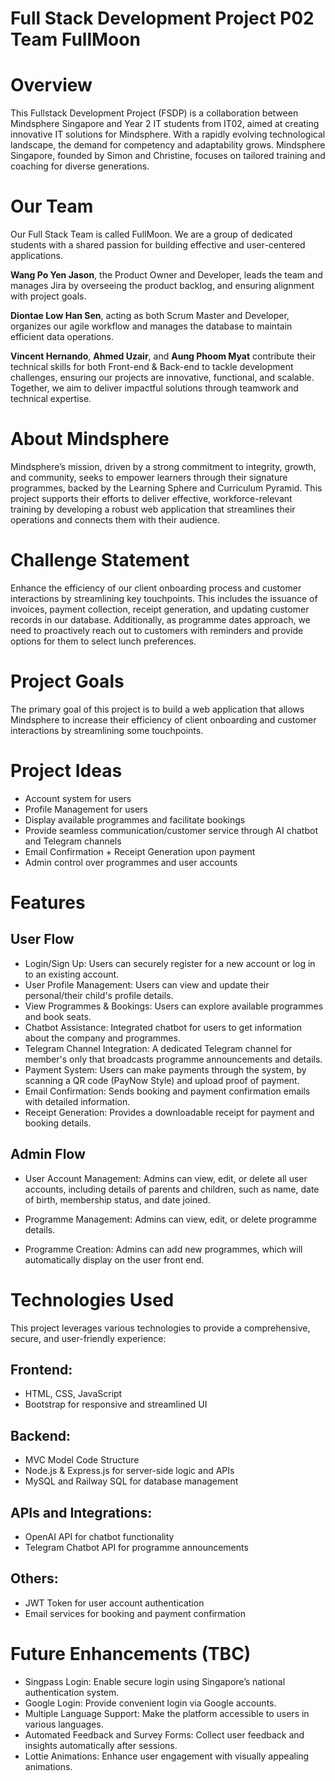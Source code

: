 # Full Stack Development Project P02 Team FullMoon

# Overview
This Fullstack Development Project (FSDP) is a collaboration between Mindsphere Singapore and Year 2 IT students from IT02, aimed at creating innovative IT solutions for Mindsphere. With a rapidly evolving technological landscape, the demand for competency and adaptability grows. Mindsphere Singapore, founded by Simon and Christine, focuses on tailored training and coaching for diverse generations.

# Our Team

Our Full Stack Team is called FullMoon. We are a group of dedicated students with a shared passion for building effective and user-centered applications. 

**Wang Po Yen Jason**, the Product Owner and Developer, leads the team and manages Jira by overseeing the product backlog, and ensuring alignment with project goals. 

**Diontae Low Han Sen**, acting as both Scrum Master and Developer, organizes our agile workflow and manages the database to maintain efficient data operations. 

**Vincent Hernando**, **Ahmed Uzair**, and **Aung Phoom Myat** contribute their technical skills for both Front-end & Back-end to tackle development challenges, ensuring our projects are innovative, functional, and scalable. Together, we aim to deliver impactful solutions through teamwork and technical expertise.


# About Mindsphere
Mindsphere’s mission, driven by a strong commitment to integrity, growth, and community, seeks to empower learners through their signature programmes, backed by the Learning Sphere and Curriculum Pyramid. This project supports their efforts to deliver effective, workforce-relevant training by developing a robust web application that streamlines their operations and connects them with their audience.

# Challenge Statement
Enhance the efficiency of our client onboarding process and customer interactions by streamlining key touchpoints. This includes the issuance of invoices, payment collection, receipt generation, and updating customer records in our database. Additionally, as programme dates approach, we need to proactively reach out to customers with reminders and provide options for them to select lunch preferences.

# Project Goals
The primary goal of this project is to build a web application that allows Mindsphere to increase their efficiency of client onboarding and customer interactions by streamlining some touchpoints. 

# Project Ideas
- Account system for users
- Profile Management for users
- Display available programmes and facilitate bookings
- Provide seamless communication/customer service through AI chatbot and Telegram channels
- Email Confirmation + Receipt Generation upon payment
- Admin control over programmes and user accounts


# Features
## User Flow
- Login/Sign Up: Users can securely register for a new account or log in to an existing account.
- User Profile Management: Users can view and update their personal/their child's profile details.
- View Programmes & Bookings: Users can explore available programmes and book seats.
- Chatbot Assistance: Integrated chatbot for users to get information about the company and programmes.
- Telegram Channel Integration: A dedicated Telegram channel for member's only that broadcasts programme announcements and details.
- Payment System: Users can make payments through the system, by scanning a QR code (PayNow Style) and upload proof of payment.
- Email Confirmation: Sends booking and payment confirmation emails with detailed information.
- Receipt Generation: Provides a downloadable receipt for payment and booking details.

## Admin Flow
- User Account Management: Admins can view, edit, or delete all user accounts, including details of parents and children, such as name, date of birth, membership status, and date joined.

- Programme Management: Admins can view, edit, or delete programme details.
- Programme Creation: Admins can add new programmes, which will automatically display on the user front end.


# Technologies Used
This project leverages various technologies to provide a comprehensive, secure, and user-friendly experience:

## Frontend:
- HTML, CSS, JavaScript
- Bootstrap for responsive and streamlined UI

## Backend:
- MVC Model Code Structure
- Node.js & Express.js for server-side logic and APIs
- MySQL and Railway SQL for database management

## APIs and Integrations:
- OpenAI API for chatbot functionality
- Telegram Chatbot API for programme announcements

## Others:
- JWT Token for user account authentication
- Email services for booking and payment confirmation

# Future Enhancements (TBC)
- Singpass Login: Enable secure login using Singapore’s national authentication system.
- Google Login: Provide convenient login via Google accounts.
- Multiple Language Support: Make the platform accessible to users in various languages.
- Automated Feedback and Survey Forms: Collect user feedback and insights automatically after sessions.
- Lottie Animations: Enhance user engagement with visually appealing animations.